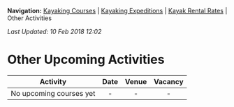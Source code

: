 **Navigation:** [Kayaking Courses](index) &#124; [Kayaking Expeditions](expedition) &#124; [Kayak Rental Rates](rental) &#124; Other Activities

_Last Updated: 10 Feb 2018 12:02_
# Other Upcoming Activities

Activity | Date | Venue | Vacancy
:---:|:---:|:---:|:---:
No upcoming courses yet|-|-|-

